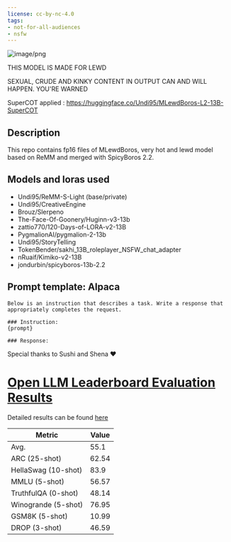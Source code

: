 ```yaml
---
license: cc-by-nc-4.0
tags:
- not-for-all-audiences
- nsfw
---
```


![image/png](https://cdn-uploads.huggingface.co/production/uploads/63ab1241ad514ca8d1430003/DKLTsIPoJSfs8okxVCLiw.png)

THIS MODEL IS MADE FOR LEWD

SEXUAL, CRUDE AND KINKY CONTENT IN OUTPUT CAN AND WILL HAPPEN. YOU'RE WARNED

SuperCOT applied : https://huggingface.co/Undi95/MLewdBoros-L2-13B-SuperCOT

<!-- description start -->
## Description

This repo contains fp16 files of MLewdBoros, very hot and lewd model based on ReMM and merged with SpicyBoros 2.2.

<!-- description end -->
<!-- description start -->
## Models and loras used

- Undi95/ReMM-S-Light (base/private)
- Undi95/CreativeEngine
- Brouz/Slerpeno
- The-Face-Of-Goonery/Huginn-v3-13b
- zattio770/120-Days-of-LORA-v2-13B
- PygmalionAI/pygmalion-2-13b
- Undi95/StoryTelling
- TokenBender/sakhi_13B_roleplayer_NSFW_chat_adapter
- nRuaif/Kimiko-v2-13B
- jondurbin/spicyboros-13b-2.2

<!-- description end -->
<!-- prompt-template start -->
## Prompt template: Alpaca

```
Below is an instruction that describes a task. Write a response that appropriately completes the request.

### Instruction:
{prompt}

### Response:

```

Special thanks to Sushi and Shena ♥
# [Open LLM Leaderboard Evaluation Results](https://huggingface.co/spaces/HuggingFaceH4/open_llm_leaderboard)
Detailed results can be found [here](https://huggingface.co/datasets/open-llm-leaderboard/details_Undi95__MLewdBoros-L2-13B)

| Metric                | Value                     |
|-----------------------|---------------------------|
| Avg.                  | 55.1   |
| ARC (25-shot)         | 62.54          |
| HellaSwag (10-shot)   | 83.9    |
| MMLU (5-shot)         | 56.57         |
| TruthfulQA (0-shot)   | 48.14   |
| Winogrande (5-shot)   | 76.95   |
| GSM8K (5-shot)        | 10.99        |
| DROP (3-shot)         | 46.59         |
